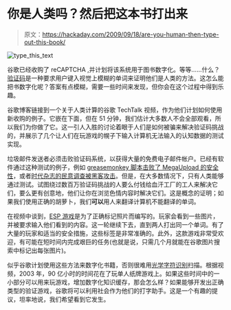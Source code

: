 # 你是人类吗？然后把这本书打出来

> 原文：<https://hackaday.com/2009/09/18/are-you-human-then-type-out-this-book/>

![type_this_text](img/351dd7993ec6975bd4408234c2e183cd.png "type_this_text")

谷歌已经收购了 reCAPTCHA ,并计划将该系统用于图书数字化。等等……什么？[验证码](http://en.wikipedia.org/wiki/Captcha)是一种要求用户键入视觉上模糊的单词来证明他们是人类的方法。这怎么能把书数字化呢？答案有点模糊，需要一些时间来发现，但你会在这个过程中得到乐趣。

谷歌博客链接到一个关于人类计算的谷歌 TechTalk 视频，作为他们计划如何使用新收购的例子。它嵌在下面，但在 51 分钟，我们估计大多数人不会全部观看，所以我们为你做了它。这一引人入胜的讨论着眼于人们是如何被骗来解决验证码挑战的，并展示了几个让人们在玩游戏的幌子下输入计算机无法输入的认知数据的测试实现。

垃圾邮件发送者必须击败验证码系统，以获得大量的免费电子邮件帐户。已经有软件通过这种测试的例子，例如 [greasemonkey 脚本击败了 MegaUpload 的安全性](http://hackaday.com/2009/01/23/megaupload-captcha-cracking-in-javascript/)，或者[时代杂志的民意调查被黑客攻击](http://hackaday.com/2009/04/29/times-poll-hacked/)。但是，在大多数情况下，只有人类能够通过测试。试图绕过数百万验证码挑战的人要么付钱给血汗工厂的工人来解决它们，要么更有创意地，他们让你在浏览色情内容时解决它们。这是概念的证明；如果我们使用正确的胡萝卜，我们**可以**用人来翻译计算机不能翻译的单词。

在视频中谈到，[ESP 游戏](http://www.gwap.com/gwap/gamesPreview/espgame/)是为了正确标记照片而编写的。玩家会看到一些图片，并被要求输入他们看到的内容。这一轮继续下去，直到两人打出同一个单词。有了大量的玩家和适当的安全措施，这些标签是非常准确的。此外，这款游戏非常受欢迎，有可能在短时间内完成艰巨的任务(也就是说，只需几个月就能在谷歌图片搜索中标记出每张图片)。

似乎谷歌计划使用这些方法来数字化书籍，否则很难用[光学字符识别](http://en.wikipedia.org/wiki/Optical_character_recognition)扫描。根据视频，2003 年，90 亿小时的时间花在了玩单人纸牌游戏上。如果这些时间中的一小部分可以用来玩游戏，增加数字化知识缓存，那会怎么样？如果能够开发出正确类型的验证游戏，谷歌将可以利用社会作为他们的打字助手。这是一个有趣的提议，坦率地说，我们希望看到它发生。